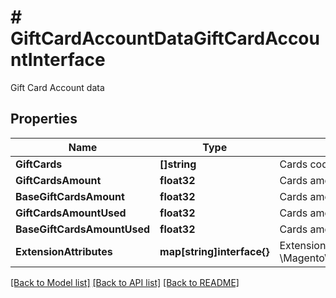 # # GiftCardAccountDataGiftCardAccountInterface
Gift Card Account data

## Properties 


Name | Type | Description | Notes
------------ | ------------- | ------------- | -------------
**GiftCards**| **[]string** | Cards codes.  | [optional]
**GiftCardsAmount**| **float32** | Cards amount in quote currency.  |
**BaseGiftCardsAmount**| **float32** | Cards amount in base currency.  |
**GiftCardsAmountUsed**| **float32** | Cards amount used in quote currency.  |
**BaseGiftCardsAmountUsed**| **float32** | Cards amount used in base currency.  |
**ExtensionAttributes**| **map[string]interface{}** | ExtensionInterface class for @see \\Magento\\GiftCardAccount\\Api\\Data\\GiftCardAccountInterface  | [optional]


[[Back to Model list]](../../README.md#models) [[Back to API list]](../../README.md#endpoints) [[Back to README]](../../README.md)

